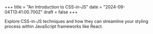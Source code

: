 +++
title = "An Introduction to CSS-in-JS"
date = "2024-09-04T13:41:00.700Z"
draft = false
+++

Explore CSS-in-JS techniques and how they can streamline your styling process within JavaScript frameworks like React.
        
